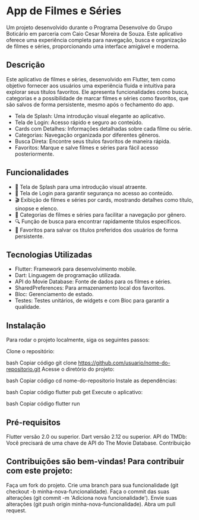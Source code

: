 # **App de Filmes e Séries**

Um projeto desenvolvido durante o Programa Desenvolve do Grupo Boticário em parceria com Caio Cesar Moreira de Souza. Este aplicativo oferece uma experiência completa para navegação, busca e organização de filmes e séries, proporcionando uma interface amigável e moderna.

## Descrição
Este aplicativo de filmes e séries, desenvolvido em Flutter, tem como objetivo fornecer aos usuários uma experiência fluida e intuitiva para explorar seus títulos favoritos. Ele apresenta funcionalidades como busca, categorias e a possibilidade de marcar filmes e séries como favoritos, que são salvos de forma persistente, mesmo após o fechamento do app.

* Tela de Splash: Uma introdução visual elegante ao aplicativo.
* Tela de Login: Acesso rápido e seguro ao conteúdo.
* Cards com Detalhes: Informações detalhadas sobre cada filme ou série.
* Categorias: Navegação organizada por diferentes gêneros.
* Busca Direta: Encontre seus títulos favoritos de maneira rápida.
* Favoritos: Marque e salve filmes e séries para fácil acesso posteriormente.


## Funcionalidades

* 📱 Tela de Splash para uma introdução visual atraente.
* 🔐 Tela de Login para garantir segurança no acesso ao conteúdo.
* 🎬 Exibição de filmes e séries por cards, mostrando detalhes como título, sinopse e elenco.
* 🎥 Categorias de filmes e séries para facilitar a navegação por gênero.
* 🔍 Função de busca para encontrar rapidamente títulos específicos.
* 💾 Favoritos para salvar os títulos preferidos dos usuários de forma persistente.


## Tecnologias Utilizadas

* Flutter: Framework para desenvolvimento mobile.
* Dart: Linguagem de programação utilizada.
* API do Movie Database: Fonte de dados para os filmes e séries.
* SharedPreferences: Para armazenamento local dos favoritos.
* Bloc: Gerenciamento de estado.
* Testes: Testes unitários, de widgets e com Bloc para garantir a qualidade.


## Instalação
Para rodar o projeto localmente, siga os seguintes passos:

Clone o repositório:

bash
Copiar código
git clone https://github.com/usuario/nome-do-repositorio.git
Acesse o diretório do projeto:

bash
Copiar código
cd nome-do-repositorio
Instale as dependências:

bash
Copiar código
flutter pub get
Execute o aplicativo:

bash
Copiar código
flutter run

## Pré-requisitos
Flutter versão 2.0 ou superior.
Dart versão 2.12 ou superior.
API do TMDb: Você precisará de uma chave de API do The Movie Database.
Contribuição


## Contribuições são bem-vindas! Para contribuir com este projeto:

Faça um fork do projeto.
Crie uma branch para sua funcionalidade (git checkout -b minha-nova-funcionalidade).
Faça o commit das suas alterações (git commit -m 'Adiciona nova funcionalidade').
Envie suas alterações (git push origin minha-nova-funcionalidade).
Abra um pull request.

